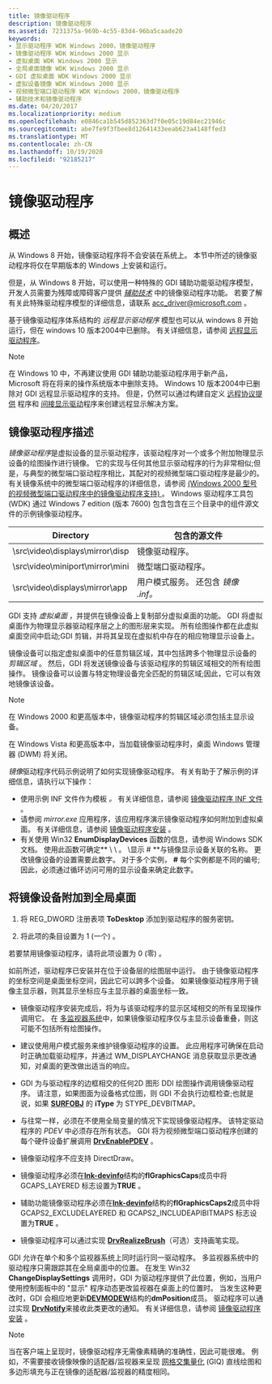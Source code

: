 ```yaml
---
title: 镜像驱动程序
description: 镜像驱动程序
ms.assetid: 7231375a-969b-4c55-83d4-96ba5caade20
keywords:
- 显示驱动程序 WDK Windows 2000，镜像驱动程序
- 镜像驱动程序 WDK Windows 2000 显示
- 虚拟桌面 WDK Windows 2000 显示
- 全局桌面镜像 WDK Windows 2000 显示
- GDI 虚拟桌面 WDK Windows 2000 显示
- 虚拟设备镜像 WDK Windows 2000 显示
- 视频微型端口驱动程序 WDK Windows 2000，镜像驱动程序
- 辅助技术和镜像驱动程序
ms.date: 04/20/2017
ms.localizationpriority: medium
ms.openlocfilehash: e0846ca1b545d852363d7f0e05c19d84ec21946c
ms.sourcegitcommit: abe7fe9f3fbee8d12641433eeab623a4148ffed3
ms.translationtype: MT
ms.contentlocale: zh-CN
ms.lasthandoff: 10/19/2020
ms.locfileid: "92185217"
---
```

# <a name="mirror-drivers"></a>镜像驱动程序

## <a name="overview"></a>概述

从 Windows 8 开始，镜像驱动程序将不会安装在系统上。 本节中所述的镜像驱动程序将仅在早期版本的 Windows 上安装和运行。

但是，从 Windows 8 开始，可以使用一种特殊的 GDI 辅助功能驱动程序模型，开发人员需要为残障或障碍客户提供 [*辅助技术*](/windows/apps/accessibility) 中的镜像驱动程序功能。 若要了解有关此特殊驱动程序模型的详细信息，请联系 <acc_driver@microsoft.com> 。

基于镜像驱动程序体系结构的 *远程显示驱动程序* 模型也可以从 windows 8 开始运行，但在 windows 10 版本2004中已删除。 有关详细信息，请参阅 [远程显示驱动程序](remote-display-drivers.md)。

> [!NOTE]
>
> 在 Windows 10 中，不再建议使用 GDI 辅助功能驱动程序用于新产品，Microsoft 将在将来的操作系统版本中删除支持。 Windows 10 版本2004中已删除对 GDI 远程显示驱动程序的支持。 但是，仍然可以通过构建自定义 [远程协议提供](/windows/win32/termserv/creating-a-custom-remote-protocol) 程序和 [间接显示驱动](indirect-display-driver-model-overview.md)程序来创建远程显示解决方案。

## <a name="mirror-driver-description"></a>镜像驱动程序描述

*镜像驱动程序*是虚拟设备的显示驱动程序，该驱动程序对一个或多个附加物理显示设备的绘图操作进行镜像。 它的实现与任何其他显示驱动程序的行为非常相似;但是，与典型的微型端口驱动程序相比，其配对的视频微型端口驱动程序是最少的。 有关镜像系统中的微型端口驱动程序的详细信息，请参阅 [ (Windows 2000 型号的视频微型端口驱动程序中的镜像驱动程序支持) ](mirror-driver-support-in-video-miniport-drivers--windows-2000-model-.md) 。 Windows 驱动程序工具包 (WDK) 通过 Windows 7 edition (版本 7600) 包含包含在三个目录中的组件源文件的示例镜像驱动程序。

| Directory | 包含的源文件 |
| --------- | ------------------------- |
| \src\video\displays\mirror\disp | 镜像驱动程序。 |
| \src\video\miniport\mirror\mini | 微型端口驱动程序。 |
| \src\video\displays\mirror\app  | 用户模式服务。 还包含 *镜像 .inf。* |

GDI 支持 *虚拟桌面* ，并提供在镜像设备上复制部分虚拟桌面的功能。 GDI 将虚拟桌面作为物理显示器驱动程序层之上的图形层来实现。 所有绘图操作都在此虚拟桌面空间中启动;GDI 剪辑，并将其呈现在虚拟机中存在的相应物理显示设备上。

镜像设备可以指定虚拟桌面中的任意剪辑区域，其中包括跨多个物理显示设备的 *剪辑区域* 。 然后，GDI 将发送镜像设备与该驱动程序的剪辑区域相交的所有绘图操作。 镜像设备可以设置与特定物理设备完全匹配的剪辑区域;因此，它可以有效地镜像该设备。

> [!NOTE]
>
> 在 Windows 2000 和更高版本中，镜像驱动程序的剪辑区域必须包括主显示设备。
>
> 在 Windows Vista 和更高版本中，当加载镜像驱动程序时，桌面 Windows 管理器 (DWM) 将关闭。

*镜像*驱动程序代码示例说明了如何实现镜像驱动程序。 有关有助于了解示例的详细信息，请执行以下操作：

* 使用示例 INF 文件作为模板 *。* 有关详细信息，请参阅 [镜像驱动程序 INF 文件](mirror-driver-inf-file.md) 。
* 请参阅 *mirror.exe* 应用程序，该应用程序演示镜像驱动程序如何附加到虚拟桌面。 有关详细信息，请参阅 [镜像驱动程序安装](mirror-driver-installation.md) 。
* 有关使用 Win32 **EnumDisplayDevices** 函数的信息，请参阅 Windows SDK 文档。 使用此函数可确定** \\ \\ 。 \\显示 \# **与镜像显示设备关联的名称。 更改镜像设备的设置需要此数字。 对于多个实例， **\#** 每个实例都是不同的编号; 因此，必须通过循环访问可用的显示设备来确定此数字。

## <a name="attaching-the-mirrored-device-to-the-global-desktop"></a>将镜像设备附加到全局桌面

1. 将 REG_DWORD 注册表项 **ToDesktop** 添加到驱动程序的服务密钥。

2. 将此项的条目设置为 1 (一个) 。

若要禁用镜像驱动程序，请将此项设置为 0 (零) 。

如前所述，驱动程序已安装并在位于设备层的绘图层中运行。 由于镜像驱动程序的坐标空间是桌面坐标空间，因此它可以跨多个设备。 如果镜像驱动程序用于镜像主显示器，则其显示坐标应与主显示器的桌面坐标一致。

* 镜像驱动程序安装完成后，将为与该驱动程序的显示区域相交的所有呈现操作调用它。 在 [多监视器系统](multiple-monitor-support-in-the-display-driver.md)中，如果镜像驱动程序仅与主显示设备重叠，则这可能不包括所有绘图操作。
* 建议使用用户模式服务来维护镜像驱动程序的设置。 此应用程序可确保在启动时正确加载驱动程序，并通过 WM_DISPLAYCHANGE 消息获取显示更改通知，对桌面的更改做出适当的响应。

* GDI 为与驱动程序的边框相交的任何2D 图形 DDI 绘图操作调用镜像驱动程序。 请注意，如果图面为设备格式位图，则 GDI 不会执行边框检查;也就是说，如果 [**SURFOBJ**](/windows/win32/api/winddi/ns-winddi-surfobj) 的 **iType** 为 STYPE_DEVBITMAP。

* 与往常一样，必须在不使用全局变量的情况下实现镜像驱动程序。 该特定驱动程序的 *PDEV* 中必须存在所有状态。 GDI 将为视频微型端口驱动程序创建的每个硬件设备扩展调用 [**DrvEnablePDEV**](/windows/win32/api/winddi/nf-winddi-drvenablepdev) 。

* 镜像驱动程序不应支持 DirectDraw。

* 镜像驱动程序必须在[**lnk-devinfo**](/windows/win32/api/winddi/ns-winddi-devinfo)结构的**flGraphicsCaps**成员中将 GCAPS_LAYERED 标志设置为**TRUE** 。

* 辅助功能镜像驱动程序必须在[**lnk-devinfo**](/windows/win32/api/winddi/ns-winddi-devinfo)结构的**flGraphicsCaps2**成员中将 GCAPS2_EXCLUDELAYERED 和 GCAPS2_INCLUDEAPIBITMAPS 标志设置为**TRUE** 。

* 镜像驱动程序可以通过实现 [**DrvRealizeBrush**](/windows/win32/api/winddi/nf-winddi-drvrealizebrush)（可选）支持画笔实现。

GDI 允许在单个和多个监视器系统上同时运行同一驱动程序。 多监视器系统中的驱动程序只需跟踪其在全局桌面中的位置。 在发生 Win32 **ChangeDisplaySettings** 调用时，GDI 为驱动程序提供了此位置，例如，当用户使用控制面板中的 "显示" 程序动态更改监视器在桌面上的位置时。 当发生这种更改时，GDI 会相应地更新[**DEVMODEW**](/windows/win32/api/wingdi/ns-wingdi-devmodew)结构的**dmPosition**成员。 驱动程序可以通过实现 [**DrvNotify**](/windows/win32/api/winddi/nf-winddi-drvnotify)来接收此类更改的通知。 有关详细信息，请参阅 [镜像驱动程序安装](mirror-driver-installation.md) 。

> [!NOTE]
>
> 当在客户端上呈现时，镜像驱动程序无需像素精确的准确性，因此可能很难。 例如，不需要接收镜像映像的适配器/监视器来呈现 [网格交集量化](cosmetic-lines.md) (GIQ) 直线绘图和多边形填充与正在镜像的适配器/监视器的精度相同。

